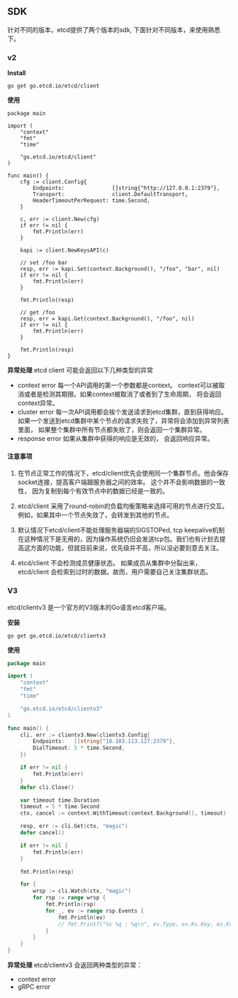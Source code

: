 ## SDK

针对不同的版本，etcd提供了两个版本的sdk, 下面针对不同版本，来使用熟悉下。

### v2

**Install**

```
go get go.etcd.io/etcd/client
```

**使用**

```
package main

import (
	"context"
	"fmt"
	"time"

	"go.etcd.io/etcd/client"
)

func main() {
	cfg := client.Config{
		Endpoints:               []string{"http://127.0.0.1:2379"},
		Transport:               client.DefaultTransport,
		HeaderTimeoutPerRequest: time.Second,
	}

	c, err := client.New(cfg)
	if err != nil {
		fmt.Println(err)
	}

	kapi := client.NewKeysAPI(c)

	// set /foo bar
	resp, err := kapi.Set(context.Background(), "/foo", "bar", nil)
	if err != nil {
		fmt.Println(err)
	}

	fmt.Println(resp)

	// get /foo
	resp, err = kapi.Get(context.Background(), "/foo", nil)
	if err != nil {
		fmt.Println(err)
	}

	fmt.Println(resp)
}
```

**异常处理**
etcd client 可能会返回以下几种类型的异常
- context error
每一个API调用的第一个参数都是context。 context可以被取消或者是检测其期限。如果context被取消了或者到了生命周期，
将会返回context异常。 
- cluster error
每一次API调用都会挨个发送请求到etcd集群，直到获得响应。 如果一个发送到etcd集群中某个节点的请求失败了，异常将会添加到异常列表里面， 如果整个集群中所有节点都失败了，则会返回一个集群异常。
- response error
如果从集群中获得的响应是无效的， 会返回响应异常。


#### 注意事项
 
1. 在节点正常工作的情况下，etcd/client优先会使用同一个集群节点。他会保存socket连接，提高客户端跟服务器之间的效率。 这个并不会影响数据的一致性， 因为复制到每个有效节点中的数据已经是一致的。


2. etcd/client 采用了round-robin的负载均衡策略来选择可用的节点进行交互。 例如，如果其中一个节点失效了，会转发到其他的节点。

3. 默认情况下etcd/client不能处理服务器端的SIGSTOPed, tcp keepalive机制在这种情况下是无用的，因为操作系统仍旧会发送tcp包。我们也有计划去提高这方面的功能，但就目前来说，优先级并不高，所以没必要刻意去关注。

4. etcd/client 不会检测成员健康状态。 如果成员从集群中分裂出来，etcd/client 会检索到过时的数据。故而，用户需要自己关注集群状态。


### V3
etcd/clientv3 是一个官方的V3版本的Go语言etcd客户端。

**安装**
```
go get go.etcd.io/etcd/clientv3
```

**使用**
```go
package main

import (
	"context"
	"fmt"
	"time"

	"go.etcd.io/etcd/clientv3"
)

func main() {
	cli, err := clientv3.New(clientv3.Config{
		Endpoints:   []string{"10.103.113.127:2379"},
		DialTimeout: 5 * time.Second,
	})

	if err != nil {
		fmt.Println(err)
	}
	defer cli.Close()

	var timeout time.Duration
	timeout = 5 * time.Second
	ctx, cancel := context.WithTimeout(context.Background(), timeout)

	resp, err := cli.Get(ctx, "magic")
	defer cancel()

	if err != nil {
		fmt.Println(err)
	}

	fmt.Println(resp)

	for {
		wrsp := cli.Watch(ctx, "magic")
		for rsp := range wrsp {
			fmt.Println(rsp)
			for _, ev := range rsp.Events {
				fmt.Println(ev)
				// fmt.Printf("%s %q : %q\n", ev.Type, ev.Kv.Key, ev.Kv.Value)
			}
		}
	}
}
```

**异常处理**
etcd/clientv3 会返回两种类型的异常：
- context error
- gRPC error
  





